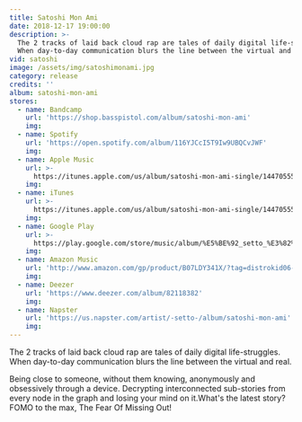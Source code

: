 ```yaml
---
title: Satoshi Mon Ami
date: 2018-12-17 19:00:00
description: >-
  The 2 tracks of laid back cloud rap are tales of daily digital life-struggles.
  When day-to-day communication blurs the line between the virtual and real.
vid: satoshi
image: /assets/img/satoshimonami.jpg
category: release
credits: ''
album: satoshi-mon-ami
stores:
  - name: Bandcamp
    url: 'https://shop.basspistol.com/album/satoshi-mon-ami'
    img:
  - name: Spotify
    url: 'https://open.spotify.com/album/116YJCcI5T9Iw9UBQCvJWF'
    img:
  - name: Apple Music
    url: >-
      https://itunes.apple.com/us/album/satoshi-mon-ami-single/1447055511?uo=4&app=music&at=1001lry3&ct=dashboard
    img:
  - name: iTunes
    url: >-
      https://itunes.apple.com/us/album/satoshi-mon-ami-single/1447055511?uo=4&app=music&at=1001lry3&ct=dashboard&app=itunes&at=1001lry3&ct=dashboard
    img:
  - name: Google Play
    url: >-
      https://play.google.com/store/music/album/%E5%BE%92_setto_%E3%82%BB%E3%83%83%E3%83%88_Satoshi_mon_ami?id=Bygwvidl75kflmclmchl6wc5uba
    img:
  - name: Amazon Music
    url: 'http://www.amazon.com/gp/product/B07LDY341X/?tag=distrokid06-20'
    img:
  - name: Deezer
    url: 'https://www.deezer.com/album/82118382'
    img:
  - name: Napster
    url: 'https://us.napster.com/artist/-setto-/album/satoshi-mon-ami'
    img:
---
```


The 2 tracks of laid back cloud rap are tales of daily digital life-struggles. When day-to-day communication blurs the line between the virtual and real.

Being close to someone, without them knowing, anonymously and obsessively through a device. Decrypting interconnected sub-stories from every node in the graph and losing your mind on it.What's the latest story? FOMO to the max, The Fear Of Missing Out!